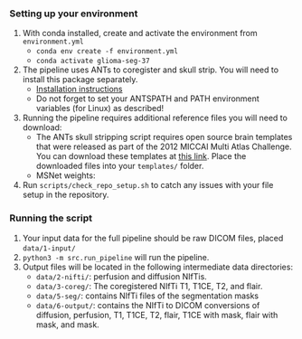 ### 


### Setting up your environment

1. With conda installed, create and activate the environment from `environment.yml`
    - `conda env create -f environment.yml`
    - `conda activate glioma-seg-37`
2. The pipeline uses ANTs to coregister and skull strip. You will need to install this package separately.
    - [Installation instructions](https://andysbrainbook.readthedocs.io/en/latest/ANTs/ANTs_Overview.html)
    - Do not forget to set your ANTSPATH and PATH environment variables (for Linux) as described! 
3. Running the pipeline requires additional reference files you will need to download:
    - The ANTs skull stripping script requires open source brain templates that were released as part of the 2012 MICCAI Multi Atlas Challenge. You can download these templates at [this link](https://figshare.com/articles/dataset/ANTs_ANTsR_Brain_Templates/915436?file=3133832). Place the downloaded files into your `templates/` folder.
    - MSNet weights: 
4. Run `scripts/check_repo_setup.sh` to catch any issues with your file setup in the repository.

### Running the script

1. Your input data for the full pipeline should be raw DICOM files, placed `data/1-input/`
2. `python3 -m src.run_pipeline` will run the pipeline.
3. Output files will be located in the following intermediate data directories:
    - `data/2-nifti/`: perfusion and diffusion NIfTis.
    - `data/3-coreg/`: The coregistered NIfTi T1, T1CE, T2, and flair.
    - `data/5-seg/`: contains NIfTi files of the segmentation masks
    - `data/6-output/`: contains the NIfTi to DICOM conversions of diffusion, perfusion, T1, T1CE, T2, flair, T1CE with mask, flair with mask, and mask.